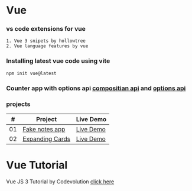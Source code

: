 # Vue 

### vs code extensions for vue
    
    1. Vue 3 snipets by hollowtree
    2. Vue language features by vue
   
### Installing latest vue code using vite
    npm init vue@latest

### Counter app with options api 	[compositian api](./Readme/composition-api.md) and [options api](./Readme/composition-api.md) 


### projects

|  #  | Project                                                                                                                     | Live Demo                                                                         |
| :-: | --------------------------------------------------------------------------------------------------------------------------- | --------------------------------------------------------------------------------- |
| 01  | [Fake notes app](https://github.com/jomobrain1/vue/tree/main/notes-app)                             | [Live Demo](https://jsbits-vue-notes-app.netlify.app/)               |
| 02  | [Expanding Cards](https://github.com/jomobrain1/jsbits/tree/main/expanding-cards)                               | [Live Demo](https://xpand-cards.netlify.app/)                |



# Vue Tutorial
Vue JS 3 Tutorial  by Codevolution [click here](https://www.youtube.com/watch?v=ccsz9FRy-nk&list=PLC3y8-rFHvwgeQIfSDtEGVvvSEPDkL_1f)